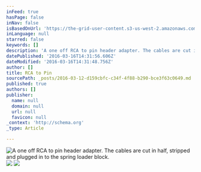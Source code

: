 ```yaml
---
inFeed: true
hasPage: false
inNav: false
isBasedOnUrl: 'https://the-grid-user-content.s3-us-west-2.amazonaws.com/5b832def-180d-426c-8a1b-adb5ee6a2c9a.png'
inLanguage: null
starred: false
keywords: []
description: 'A one off RCA to pin header adapter. The cables are cut in half, stripped and plugged in to the spring loader block.'
datePublished: '2016-03-16T14:31:56.606Z'
dateModified: '2016-03-16T14:31:48.756Z'
author: []
title: RCA to Pin
sourcePath: _posts/2016-03-12-d159cbfc-c34f-4f88-b290-bce3f63c0649.md
published: true
authors: []
publisher:
  name: null
  domain: null
  url: null
  favicon: null
_context: 'http://schema.org'
_type: Article

---
```

![A one off RCA to pin header adapter. The cables are cut in half, stripped and plugged in to the spring loader block.](https://s3-us-west-2.amazonaws.com/the-grid-img/p/689942a0254e7826c128bbce533bc7a9f255e56e.png)
![](https://the-grid-user-content.s3-us-west-2.amazonaws.com/9e7452b8-df0b-43a0-8368-ccb9ec04a254.jpg)
![](https://the-grid-user-content.s3-us-west-2.amazonaws.com/e3f940e1-4ac1-43cc-8340-3beacd97113b.jpg)
